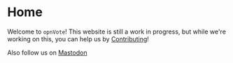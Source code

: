 # Home

Welcome to `opnVote`! This website is still a work in progress, but while we're working on this, you can help us by [Contributing](https://github.com/opnVote)!

Also follow us on <a rel="me" href="http://cyberplace.social/@opnvote">Mastodon</a>